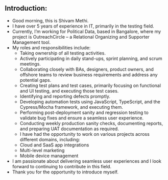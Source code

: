 ## Introduction:
- Good morning, this is Shivam Methi.
- I have over 5 years of experience in IT, primarily in the testing field.
- Currently, I’m working for Political Data, based in Bangalore, where my project is OutreachCircle – a Relational
  Organizing and Supporter Management tool.
- My roles and responsibilities include:
  - Taking ownership of all testing activities.
  - Actively participating in daily stand-ups, sprint planning, and scrum meetings.
  - Collaborating closely with BAs, designers, product owners, and offshore teams to review business requirements 
    and address any potential gaps.
  - Creating test plans and test cases, primarily focusing on functional and UI testing, and executing those test cases.
  - Identifying and reporting defects promptly.
  - Developing automation tests using JavaScript, TypeScript, and the Cypress/Mocha framework, and executing them.
  - Performing post-deployment sanity and regression testing to validate bug fixes and ensure a seamless user experience.
  - Conducting weekly production sanity checks, documenting reports, and preparing UAT documentation as required.
  - I have had the opportunity to work on various projects across different domains, including:
  - Cloud and SaaS app integrations
  - Multi-level marketing
  - Mobile device management
- I am passionate about delivering seamless user experiences and I look forward to continuing to contribute in 
  this field. 
- Thank you for the opportunity to introduce myself.